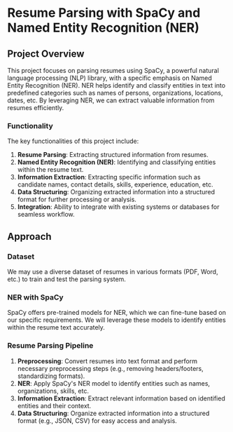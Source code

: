 # Resume Parsing with SpaCy and Named Entity Recognition (NER)

## Project Overview

This project focuses on parsing resumes using SpaCy, a powerful natural language processing (NLP) library, with a specific emphasis on Named Entity Recognition (NER). NER helps identify and classify entities in text into predefined categories such as names of persons, organizations, locations, dates, etc. By leveraging NER, we can extract valuable information from resumes efficiently.

### Functionality

The key functionalities of this project include:

1. **Resume Parsing**: Extracting structured information from resumes.
2. **Named Entity Recognition (NER)**: Identifying and classifying entities within the resume text.
3. **Information Extraction**: Extracting specific information such as candidate names, contact details, skills, experience, education, etc.
4. **Data Structuring**: Organizing extracted information into a structured format for further processing or analysis.
5. **Integration**: Ability to integrate with existing systems or databases for seamless workflow.

## Approach

### Dataset

We may use a diverse dataset of resumes in various formats (PDF, Word, etc.) to train and test the parsing system.

### NER with SpaCy

SpaCy offers pre-trained models for NER, which we can fine-tune based on our specific requirements. We will leverage these models to identify entities within the resume text accurately.

### Resume Parsing Pipeline

1. **Preprocessing**: Convert resumes into text format and perform necessary preprocessing steps (e.g., removing headers/footers, standardizing formats).
2. **NER**: Apply SpaCy's NER model to identify entities such as names, organizations, skills, etc.
3. **Information Extraction**: Extract relevant information based on identified entities and their context.
4. **Data Structuring**: Organize extracted information into a structured format (e.g., JSON, CSV) for easy access and analysis.

